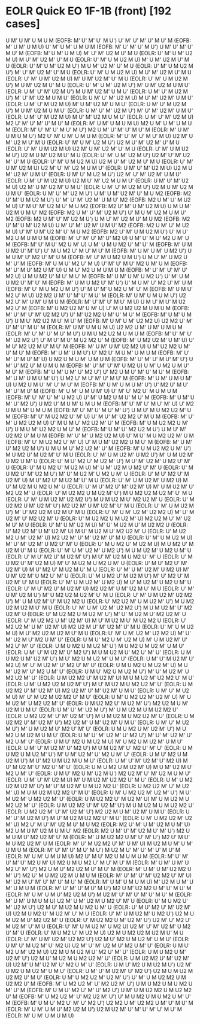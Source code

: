 # EOLR Quick EO 1F-1B (front) [192 cases]

U M' U M' U M U M    (EOFB: M' U' M' U' M U')
U' M' U' M' U' M U' M    (EOFB: M' U M' U M U)
U' M' U M' U M U M    (EOFB: M' U' M' U' M U')
U M' U' M' U' M U' M    (EOFB: M' U M' U M U)
M' U' M' U2 M U' M U    (EOLR: U' M' U M' U2 M U)
M U' M' U2 M' U' M U    (EOLR: U' M' U M U2 M U)
M' U M' U2 M U' M U    (EOLR: U' M' U M' U2 M U')
M U M' U2 M' U' M U    (EOLR: U' M' U M U2 M U')
M' U' M' U2 M' U' M U    (EOLR: U' M' U M U2 M U)
M U' M' U2 M U' M U    (EOLR: U' M' U M' U2 M U)
M' U M' U2 M' U' M U    (EOLR: U' M' U M U2 M U')
M U M' U2 M U' M U    (EOLR: U' M' U M' U2 M U')
M' U M' U2 M U M U'    (EOLR: U M' U' M' U2 M U')
M U M' U2 M' U M U'    (EOLR: U M' U' M U2 M U')
M' U' M' U2 M U M U'    (EOLR: U M' U' M' U2 M U)
M U' M' U2 M' U M U'    (EOLR: U M' U' M U2 M U)
M' U M' U2 M' U M U'    (EOLR: U M' U' M U2 M U')
M U M' U2 M U M U'    (EOLR: U M' U' M' U2 M U')
M' U' M' U2 M' U M U'    (EOLR: U M' U' M U2 M U)
M U' M' U2 M U M U'    (EOLR: U M' U' M' U2 M U)
M2 U' M' U' M' U' M U' M    (EOLR: M' U M' U M U M U)
M2 U M' U M' U M U M    (EOLR: M' U' M' U' M U' M U')
M2 U M' U' M' U' M U' M    (EOLR: M' U M' U M U M U')
M2 U' M' U M' U M U M    (EOLR: M' U' M' U' M U' M U)
U2 M' U M' U2 M U' M U    (EOLR: U' M' U M' U2 M U')
U2 M U' M' U2 M' U' M U    (EOLR: U' M' U M U2 M U)
U2 M' U M' U2 M' U' M U    (EOLR: U' M' U M U2 M U')
U2 M U M' U2 M U' M U    (EOLR: U' M' U M' U2 M U')
U2 M' U' M' U2 M' U' M U    (EOLR: U' M' U M U2 M U)
U2 M U' M' U2 M U' M U    (EOLR: U' M' U M' U2 M U)
U2 M' U' M' U2 M U M U'    (EOLR: U M' U' M' U2 M U)
U2 M U M' U2 M' U M U'    (EOLR: U M' U' M U2 M U')
U2 M' U' M' U2 M' U M U'    (EOLR: U M' U' M U2 M U)
U2 M U' M' U2 M U M U'    (EOLR: U M' U' M' U2 M U)
U2 M' U M' U2 M' U M U'    (EOLR: U M' U' M U2 M U')
U2 M U M' U2 M U M U'    (EOLR: U M' U' M' U2 M U')
U M' U M' U2 M' U' M U M2    (EOFB: M2 U' M' U M U2 M U')
U' M' U' M' U2 M' U M U' M2    (EOFB: M2 U M' U' M U2 M U)
U' M U' M' U2 M U' M U M2    (EOFB: M2 U' M' U M' U2 M U)
U M U M' U2 M U M U' M2    (EOFB: M2 U M' U' M' U2 M U')
U' M U M' U2 M U M U' M2    (EOFB: M2 U M' U' M' U2 M U')
U M U' M' U2 M U' M U M2    (EOFB: M2 U' M' U M' U2 M U)
U M' U' M' U2 M' U M U' M2    (EOFB: M2 U M' U' M U2 M U)
U' M' U M' U2 M' U' M U M2    (EOFB: M2 U' M' U M U2 M U')
U' M U' M2 U M U M U M    (EOFB: M' U' M' U' M' U' M2 U)
U M' U' M U' M2 U M' U M    (EOFB: M' U' M U' M2 U M' U)
U M' U M U M2 U' M' U' M    (EOFB: M' U M U M2 U' M' U')
U' M U M2 U' M U' M U' M    (EOFB: M' U M' U M' U M2 U')
U M U M' U' M2 U' M' U M    (EOFB: M' U' M U M2 U M U')
U M U' M' U M2 U M' U' M    (EOFB: M' U M U' M2 U' M U)
U' M' U' M U' M2 U M' U M    (EOFB: M' U' M U' M2 U M' U)
U M U' M2 U M U M U M    (EOFB: M' U' M' U' M' U' M2 U)
U M U M2 U' M U' M U' M    (EOFB: M' U M' U M' U M2 U')
U' M' U M U M2 U' M' U' M    (EOFB: M' U M U M2 U' M' U')
U' M U M' U' M2 U' M' U M    (EOFB: M' U' M U M2 U M U')
U' M U' M' U M2 U M' U' M    (EOFB: M' U M U' M2 U' M U)
U2 M2 U M' U' M' U' M U' M    (EOLR: M' U M' U M U M U')
U2 M2 U' M' U M' U M U M    (EOLR: M' U' M' U' M U' M U)
U M U' M U' M U2 M2 U' M    (EOFB: M' U M2 U2 M' U M' U)
U' M U M2 U2 M U M U M    (EOFB: M' U' M' U' M' U2 M2 U')
U' M' U2 M2 U M' U' M U' M    (EOFB: M' U M' U M U')
U M U' M2 U2 M U' M U' M    (EOFB: M' U M' U M' U2 M2 U)
U2 M2 U' M' U' M' U' M U' M    (EOLR: M' U M' U M U M U)
U2 M2 U M' U M' U M U M    (EOLR: M' U' M' U' M U' M U')
U M U M2 U2 M U M U M    (EOFB: M' U' M' U' M' U2 M2 U')
U' M U' M U' M U2 M2 U' M    (EOFB: M' U M2 U2 M' U M' U)
U' M U' M2 U2 M U' M U' M    (EOFB: M' U M' U M' U2 M2 U)
U M' U2 M2 U M' U' M U' M    (EOFB: M' U M' U M U')
U' M2 U' M U M' U M U M    (EOFB: M' U' M' U' M U' M' U)
U M2 U M U M' U M U M    (EOFB: M' U' M' U' M U' M' U')
U M' U' M2 U' M U M U M    (EOFB: M' U' M' U' M' U M2 U)
U M' U M2 U M U' M U' M    (EOFB: M' U M' U M' U' M2 U')
U' M2 U M U' M' U' M U' M    (EOFB: M' U M' U M U M' U')
U M2 U' M U' M' U' M U' M    (EOFB: M' U M' U M U M' U)
U M2 U M U' M' U' M U' M    (EOFB: M' U M' U M U M' U')
U' M2 U' M U' M' U' M U' M    (EOFB: M' U M' U M U M' U)
U' M' U' M2 U' M U M U M    (EOFB: M' U' M' U' M' U M2 U)
U' M' U M2 U M U' M U' M    (EOFB: M' U M' U M' U' M2 U')
U M2 U' M U M' U M U M    (EOFB: M' U' M' U' M U' M' U)
U' M2 U M U M' U M U M    (EOFB: M' U' M' U' M U' M' U')
U M U' M U M2 U2 M' U M    (EOFB: M' U' M U2 M2 U' M' U)
U' M U' M' U2 M2 U' M U M    (EOFB: M' U' M' U M2 U2 M U)
U' M U M U' M2 U2 M' U' M    (EOFB: M' U M U2 M2 U M' U')
U M U M' U2 M2 U M U' M    (EOFB: M' U M' U' M2 U2 M U')
U M U' M' U2 M2 U' M U M    (EOFB: M' U' M' U M2 U2 M U)
U' M U' M U M2 U2 M' U M    (EOFB: M' U' M U2 M2 U' M' U)
U' M U M' U2 M2 U M U' M    (EOFB: M' U M' U' M2 U2 M U')
U M U M U' M2 U2 M' U' M    (EOFB: M' U M U2 M2 U M' U')
M U M2 U' M U2 M' U' M U    (EOLR: U' M' U M U2 M' U M2 U')
M' U M U2 M' U M2 U M' U    (EOLR: U' M U' M2 U' M U2 M' U')
M U' M' U2 M' U M2 U' M' U    (EOLR: U' M U M2 U' M U2 M U)
M' U M' U2 M U M2 U' M' U    (EOLR: U' M U M2 U' M' U2 M U')
M' U' M U2 M' U M2 U M' U    (EOLR: U' M U' M2 U' M U2 M' U)
M U' M2 U' M U2 M' U' M U    (EOLR: U' M' U M U2 M' U M2 U)
M U' M U2 M U M2 U M' U    (EOLR: U' M U' M2 U' M' U2 M' U)
M' U M U2 M' U' M2 U2 M' U    (EOLR: U' M U2 M2 U M U2 M' U')
M U M2 U2 M U2 M' U' M U    (EOLR: U' M' U M U2 M' U2 M2 U')
M U M U2 M U' M2 U2 M' U    (EOLR: U' M U2 M2 U M' U2 M' U')
M2 U2 M' U M' U2 M' U' M U    (EOLR: U' M' U M U2 M U')
M' U' M2 U2 M U2 M U' M U    (EOLR: U' M' U M' U2 M' U2 M2 U)
M' U' M U2 M' U' M2 U2 M' U    (EOLR: U' M U2 M2 U M U2 M' U)
M2 U2 M U' M' U2 M U' M U    (EOLR: U' M' U M' U2 M U)
M' U' M U2 M U' M U2 M2 U    (EOLR: U' M2 U2 M' U M' U2 M' U)
M U' M U2 M U' M2 U2 M' U    (EOLR: U' M U2 M2 U M' U2 M' U)
M2 U2 M' U' M' U2 M' U' M U    (EOLR: U' M' U M U2 M U)
M' U' M' U2 M' U M2 U' M' U    (EOLR: U' M U M2 U' M U2 M U)
M U M2 U' M U2 M U' M U    (EOLR: U' M' U M' U2 M' U M2 U')
M U M U2 M' U M2 U M' U    (EOLR: U' M U' M2 U' M U2 M' U')
M U' M' U2 M U M2 U' M' U    (EOLR: U' M U M2 U' M' U2 M U)
M' U' M U2 M U M2 U M' U    (EOLR: U' M U' M2 U' M' U2 M' U)
M U' M2 U' M U2 M U' M U    (EOLR: U' M' U M' U2 M' U M2 U)
M' U M' U2 M' U M2 U' M' U    (EOLR: U' M U M2 U' M U2 M U')
M' U' M2 U' M U2 M' U' M U    (EOLR: U' M' U M U2 M' U M2 U)
M U' M U2 M' U M2 U M' U    (EOLR: U' M U' M2 U' M U2 M' U)
M2 U2 M' U M' U2 M U' M U    (EOLR: U' M' U M' U2 M U')
M' U M2 U2 M U2 M' U' M U    (EOLR: U' M' U M U2 M' U2 M2 U')
M' U M U2 M' U' M U2 M2 U    (EOLR: U' M2 U2 M' U M U2 M' U')
M U M2 U2 M U2 M U' M U    (EOLR: U' M' U M' U2 M' U2 M2 U')
M U M U2 M' U' M2 U2 M' U    (EOLR: U' M U2 M2 U M U2 M' U')
M' U' M U2 M U' M2 U2 M' U    (EOLR: U' M U2 M2 U M' U2 M' U)
M U' M U2 M U' M U2 M2 U    (EOLR: U' M2 U2 M' U M' U2 M' U)
M2 U2 M U' M' U2 M' U' M U    (EOLR: U' M' U M U2 M U)
M U' M2 U2 M U2 M U' M U    (EOLR: U' M' U M' U2 M' U2 M2 U)
M' U' M' U2 M U' M2 U M' U'    (EOLR: U M U' M2 U M' U2 M U)
M' U M U2 M' U' M2 U' M' U'    (EOLR: U M U M2 U M U2 M' U')
M U M2 U M U2 M' U M U'    (EOLR: U M' U' M U2 M' U' M2 U')
M U M U2 M U' M2 U' M' U'    (EOLR: U M U M2 U M' U2 M' U')
M U' M2 U M U2 M' U M U'    (EOLR: U M' U' M U2 M' U' M2 U)
M' U' M U2 M' U' M2 U' M' U'    (EOLR: U M U M2 U M U2 M' U)
M U M' U2 M' U' M2 U M' U'    (EOLR: U M U' M2 U M U2 M U')
M' U' M U2 M' U M2 U2 M' U'    (EOLR: U M U2 M2 U' M U2 M' U)
M U M U2 M' U2 M2 U' M U'    (EOLR: U M' U M2 U2 M U2 M' U')
M U' M U2 M U M2 U2 M' U'    (EOLR: U M U2 M2 U' M' U2 M' U)
M2 U2 M' U' M' U2 M' U M U'    (EOLR: U M' U' M U2 M U)
M' U' M U2 M U2 M2 U' M U'    (EOLR: U M' U M2 U2 M' U2 M' U)
M' U M U2 M' U M2 U2 M' U'    (EOLR: U M U2 M2 U' M U2 M' U')
M2 U2 M U M' U2 M U M U'    (EOLR: U M' U' M' U2 M U')
M' U M U2 M U M U2 M2 U'    (EOLR: U M2 U2 M' U' M' U2 M' U')
M U M U2 M U M2 U2 M' U'    (EOLR: U M U2 M2 U' M' U2 M' U')
M2 U2 M' U M' U2 M' U M U'    (EOLR: U M' U' M U2 M U')
M' U M U2 M U' M2 U' M' U'    (EOLR: U M U M2 U M' U2 M' U')
M U M2 U M U2 M U M U'    (EOLR: U M' U' M' U2 M' U' M2 U')
M' U' M' U2 M' U' M2 U M' U'    (EOLR: U M U' M2 U M U2 M U)
M' U M2 U M U2 M' U M U'    (EOLR: U M' U' M U2 M' U' M2 U')
M U M U2 M' U' M2 U' M' U'    (EOLR: U M U M2 U M U2 M' U')
M' U M' U2 M' U' M2 U M' U'    (EOLR: U M U' M2 U M U2 M U')
M U' M2 U M U2 M U M U'    (EOLR: U M' U' M' U2 M' U' M2 U)
M U' M U2 M' U' M2 U' M' U'    (EOLR: U M U M2 U M U2 M' U)
M U M' U2 M U' M2 U M' U'    (EOLR: U M U' M2 U M' U2 M U')
M2 U2 M' U' M' U2 M U M U'    (EOLR: U M' U' M' U2 M U)
M' U M U2 M' U2 M2 U' M U'    (EOLR: U M' U M2 U2 M U2 M' U')
M' U' M U2 M' U M U2 M2 U'    (EOLR: U M2 U2 M' U' M U2 M' U)
M U M U2 M U2 M2 U' M U'    (EOLR: U M' U M2 U2 M' U2 M' U')
M U' M U2 M' U M2 U2 M' U'    (EOLR: U M U2 M2 U' M U2 M' U)
M' U M U2 M U M2 U2 M' U'    (EOLR: U M U2 M2 U' M' U2 M' U')
M U M U2 M U M U2 M2 U'    (EOLR: U M2 U2 M' U' M' U2 M' U')
M2 U2 M U M' U2 M' U M U'    (EOLR: U M' U' M U2 M U')
M U' M U2 M U2 M2 U' M U'    (EOLR: U M' U M2 U2 M' U2 M' U)
M2 U' M U' M' U2 M U' M U M2    (EOLR: M2 U' M' U M' U2 M U M' U)
M2 U M U M' U2 M U M U' M2    (EOLR: M2 U M' U' M' U2 M U' M' U')
M2 U M U M U' M2 U2 M' U' M    (EOLR: M' U M U2 M2 U M' U' M' U')
M2 U' M U' M U M2 U2 M' U M    (EOLR: M' U' M U2 M2 U' M' U M' U)
M U2 M U M' U M' U M U M    (EOLR: M' U' M' U' M U' M U')
M U2 M U' M' U' M' U' M U' M    (EOLR: M' U M' U M U M U)
M2 U' M U' M2 U M U M U M    (EOLR: M' U' M' U' M' U' M2 U M' U)
M2 U M U M2 U' M U' M U' M    (EOLR: M' U M' U M' U M2 U' M' U')
M2 U M U' M2 U2 M U' M U' M    (EOLR: M' U M' U M' U2 M2 U M' U')
M2 U' M U M2 U2 M U M U M    (EOLR: M' U' M' U' M' U2 M2 U' M' U)
M' U2 M U' M' U' M' U' M U' M    (EOLR: M' U M' U M U M U)
M' U2 M U M' U M' U M U M    (EOLR: M' U' M' U' M U' M U')
M2 U M' U2 M2 U M' U' M U' M    (EOLR: M' U M' U M U' M2 U2 M U')
M U2 M' U' M' U' M' U' M U' M    (EOLR: M' U M' U M U M U)
U2 M' U M' U2 M U M2 U' M' U    (EOLR: U' M U M2 U' M' U2 M U')
U2 M U' M U2 M U M2 U M' U    (EOLR: U' M U' M2 U' M' U2 M' U)
U2 M U M2 U' M U2 M' U' M U    (EOLR: U' M' U M U2 M' U M2 U')
U2 M U M U2 M U' M2 U2 M' U    (EOLR: U' M U2 M2 U M' U2 M' U')
U2 M' U' M2 U' M U2 M' U' M U    (EOLR: U' M' U M U2 M' U M2 U)
U2 M' U' M' U2 M' U M2 U' M' U    (EOLR: U' M U M2 U' M U2 M U)
U2 M U M2 U2 M U2 M U' M U    (EOLR: U' M' U M' U2 M' U2 M2 U')
U2 M U' M2 U M U2 M' U M U'    (EOLR: U M' U' M U2 M' U' M2 U)
U2 M' U' M' U2 M U' M2 U M' U'    (EOLR: U M U' M2 U M' U2 M U)
U2 M U M U2 M U' M2 U' M' U'    (EOLR: U M U M2 U M' U2 M' U')
U2 M U' M U2 M U M2 U2 M' U'    (EOLR: U M U2 M2 U' M' U2 M' U)
U2 M' U M' U2 M' U' M2 U M' U'    (EOLR: U M U' M2 U M U2 M U')
U2 M' U M2 U M U2 M' U M U'    (EOLR: U M' U' M U2 M' U' M2 U')
U2 M U M U2 M U2 M2 U' M U'    (EOLR: U M' U M2 U2 M' U2 M' U')
U' M' U M U2 M2 U M U2 M2 U' M    (EOFB: M' U M2 U2 M' U' M2 U2 M' U')
U M U M2 U M U M2 U M' U' M    (EOFB: M' U M U' M2 U' M' U' M2 U')
U M' U M U2 M2 U M U2 M2 U' M    (EOFB: M' U M2 U2 M' U' M2 U2 M' U')
U' M U M2 U M U M2 U M' U' M    (EOFB: M' U M U' M2 U' M' U' M2 U')
U2 M2 U M' U2 M2 U M' U' M U' M    (EOLR: M' U M' U M U' M2 U2 M U')
U2 M U2 M' U' M' U' M' U' M U' M    (EOLR: M' U M' U M U M U)
